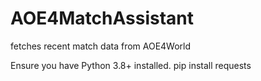 # AOE4MatchAssistant
fetches recent match data from AOE4World

Ensure you have Python 3.8+ installed.
pip install requests
